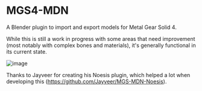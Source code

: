 # MGS4-MDN

A Blender plugin to import and export models for Metal Gear Solid 4.

While this is still a work in progress with some areas that need improvement (most notably with complex bones and materials), it's generally functional in its current state.

![image](https://github.com/user-attachments/assets/a16e3c2b-45d9-4220-beac-5ece21cf776e)

Thanks to Jayveer for creating his Noesis plugin, which helped a lot when developing this (https://github.com/Jayveer/MGS-MDN-Noesis).

